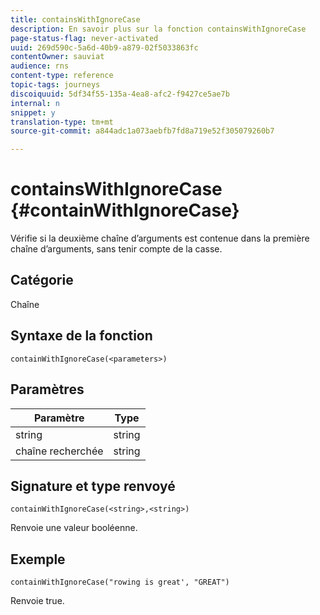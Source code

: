 ```yaml
---
title: containsWithIgnoreCase
description: En savoir plus sur la fonction containsWithIgnoreCase
page-status-flag: never-activated
uuid: 269d590c-5a6d-40b9-a879-02f5033863fc
contentOwner: sauviat
audience: rns
content-type: reference
topic-tags: journeys
discoiquuid: 5df34f55-135a-4ea8-afc2-f9427ce5ae7b
internal: n
snippet: y
translation-type: tm+mt
source-git-commit: a844adc1a073aebfb7fd8a719e52f305079260b7

---
```



# containsWithIgnoreCase {#containWithIgnoreCase}

Vérifie si la deuxième chaîne d’arguments est contenue dans la première chaîne d’arguments, sans tenir compte de la casse.

## Catégorie

Chaîne

## Syntaxe de la fonction

`containWithIgnoreCase(<parameters>)`

## Paramètres

| Paramètre | Type |
|-----------|------------------|
| string | string |
| chaîne recherchée | string |

## Signature et type renvoyé

`containWithIgnoreCase(<string>,<string>)`

Renvoie une valeur booléenne.

## Exemple 

`containWithIgnoreCase("rowing is great', "GREAT")`

Renvoie true.
